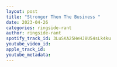 ```yaml
---
layout: post
title: "Stronger Then The Business "
date: 2023-04-26
categories: ringside-rant
author: ringside-rant
spotify_track_id: 3LuSKA25HeHJ8U54sLk4ku
youtube_video_id: 
apple_track_id: 
youtube_metadata: 
---
```

